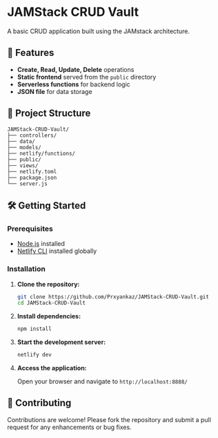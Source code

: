 

# JAMStack CRUD Vault

A basic CRUD application built using the JAMstack architecture.

## 🚀 Features

* **Create, Read, Update, Delete** operations
* **Static frontend** served from the `public` directory
* **Serverless functions** for backend logic
* **JSON file** for data storage

## 📁 Project Structure

```
JAMStack-CRUD-Vault/
├── controllers/
├── data/
├── models/
├── netlify/functions/
├── public/
├── views/
├── netlify.toml
├── package.json
└── server.js
```

## 🛠️ Getting Started

### Prerequisites

* [Node.js](https://nodejs.org/) installed
* [Netlify CLI](https://docs.netlify.com/cli/get-started/) installed globally

### Installation

1. **Clone the repository:**

   ```bash
   git clone https://github.com/Prxyankaz/JAMStack-CRUD-Vault.git
   cd JAMStack-CRUD-Vault
   ```

2. **Install dependencies:**

   ```bash
   npm install
   ```

3. **Start the development server:**

   ```bash
   netlify dev
   ```

4. **Access the application:**

   Open your browser and navigate to `http://localhost:8888/`

## 🤝 Contributing

Contributions are welcome! Please fork the repository and submit a pull request for any enhancements or bug fixes.


